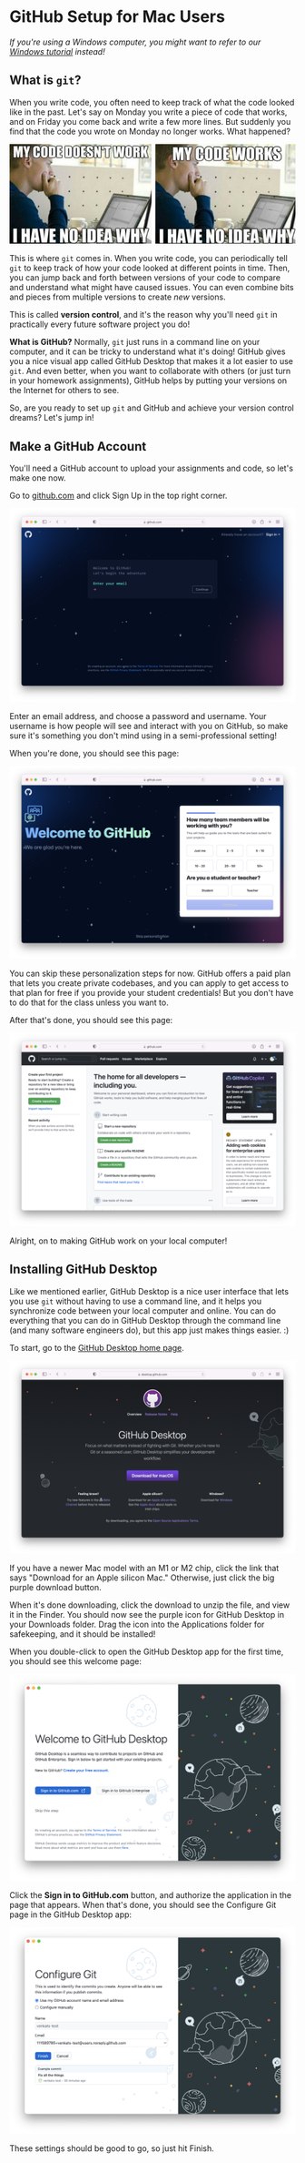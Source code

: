 # GitHub Setup for Mac Users

_If you're using a Windows computer, you might want to refer to our [Windows tutorial](./GithubSetup--Win.md) instead!_

## What is `git`?

When you write code, you often need to keep track of what the code looked like in the past. Let's say on Monday you write a piece of code that works, and on Friday you come back and write a few more lines. But suddenly you find that the code you wrote on Monday no longer works. What happened?

![Meme of someone looking at a computer saying 'My code doesn't work, I have no idea why.' and the same person saying 'My code works, I have no idea why.'](./assets/code-works-git-meme.jpg)

This is where `git` comes in. When you write code, you can periodically tell `git` to keep track of how your code looked at different points in time. Then, you can jump back and forth between versions of your code to compare and understand what might have caused issues. You can even combine bits and pieces from multiple versions to create _new_ versions.

This is called **version control**, and it's the reason why you'll need `git` in practically every future software project you do!

**What is GitHub?** Normally, `git` just runs in a command line on your computer, and it can be tricky to understand what it's doing! GitHub gives you a nice visual app called GitHub Desktop that makes it a lot easier to use `git`. And even better, when you want to collaborate with others (or just turn in your homework assignments), GitHub helps by putting your versions on the Internet for others to see.

So, are you ready to set up `git` and GitHub and achieve your version control dreams? Let's jump in!

## Make a GitHub Account

You'll need a GitHub account to upload your assignments and code, so let's make one now.

Go to [github.com](https://github.com) and click Sign Up in the top right corner.

![Screenshot of GitHub sign up page.](./assets/mac/github-signup.png)

Enter an email address, and choose a password and username. Your username is how people will see and interact with you on GitHub, so make sure it's something you don't mind using in a semi-professional setting!

When you're done, you should see this page:

![Screenshot of GitHub personalization page.](./assets/mac/github-personalization.png)

You can skip these personalization steps for now. GitHub offers a paid plan that lets you create private codebases, and you can apply to get access to that plan for free if you provide your student credentials! But you don't have to do that for the class unless you want to.

After that's done, you should see this page:

![Screenshot of GitHub homepage.](./assets/mac/github-homepage.png)

Alright, on to making GitHub work on your local computer!

## Installing GitHub Desktop

Like we mentioned earlier, GitHub Desktop is a nice user interface that lets you use `git` without having to use a command line, and it helps you synchronize code between your local computer and online. You can do everything that you can do in GitHub Desktop through the command line (and many software engineers do), but this app just makes things easier. :)

To start, go to the [GitHub Desktop home page](https://desktop.github.com).

![Screenshot of GitHub Desktop homepage.](./assets/mac/github-desktop-home.png)

If you have a newer Mac model with an M1 or M2 chip, click the link that says "Download for an Apple silicon Mac." Otherwise, just click the big purple download button.

When it's done downloading, click the download to unzip the file, and view it in the Finder. You should now see the purple icon for GitHub Desktop in your Downloads folder. Drag the icon into the Applications folder for safekeeping, and it should be installed!

When you double-click to open the GitHub Desktop app for the first time, you should see this welcome page:

![Screenshot of GitHub Desktop welcome page.](./assets/mac/github-desktop-welcome.png)

Click the **Sign in to GitHub.com** button, and authorize the application in the page that appears. When that's done, you should see the Configure Git page in the GitHub Desktop app:

![Screenshot of GitHub Desktop git configuration page.](./assets/mac/github-desktop-configure.png)

These settings should be good to go, so just hit Finish.
